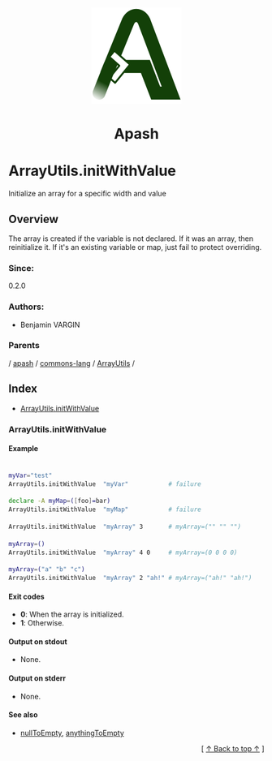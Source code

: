 
<div align='center' id='apash-top'>
  <a href='https://github.com/hastec-fr/apash'>
    <img alt='apash-logo' src='../../../../../../assets/apash-logo.svg'/>
  </a>

  # Apash
</div>

# ArrayUtils.initWithValue

Initialize an array for a specific width and value

## Overview

The array is created if the variable is not declared.
If it was an array, then reinitialize it.
If it's an existing variable or map, just fail to protect overriding.

### Since:
0.2.0

### Authors:
* Benjamin VARGIN

### Parents
<!-- apash.parentBegin -->
[](../../../../.md) / [apash](../../../apash.md) / [commons-lang](../../commons-lang.md) / [ArrayUtils](../ArrayUtils.md) / 
<!-- apash.parentEnd -->

## Index

* [ArrayUtils.initWithValue](#arrayutilsinitwithvalue)

### ArrayUtils.initWithValue

#### Example
```bash

myVar="test" 
ArrayUtils.initWithValue  "myVar"           # failure

declare -A myMap=([foo]=bar)
ArrayUtils.initWithValue  "myMap"           # failure

ArrayUtils.initWithValue  "myArray" 3       # myArray=("" "" "")

myArray=()
ArrayUtils.initWithValue  "myArray" 4 0     # myArray=(0 0 0 0)

myArray=("a" "b" "c")
ArrayUtils.initWithValue  "myArray" 2 "ah!" # myArray=("ah!" "ah!")
```

#### Exit codes

* **0**: When the array is initialized.
* **1**: Otherwise.

#### Output on stdout

* None.

#### Output on stderr

* None.

#### See also

* [nullToEmpty](./nullToEmpty.md), [anythingToEmpty](./anythingToEmpty.md)


  <div align='right'>[ <a href='#apash-top'>↑ Back to top ↑</a> ]</div>

